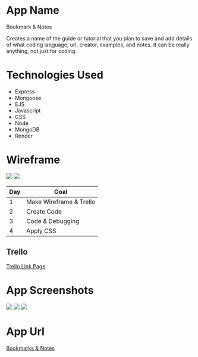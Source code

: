# App Name

Bookmark & Notes

Creates a name of the guide or tutorial that you plan to save and add details of what coding language, url, creator, examples, and notes. It can be really anything, not just for coding.

# Technologies Used

* Express 
* Mongoose
* EJS
* Javascript
* CSS 
* Node
* MongoDB
* Render

# Wireframe 


![](https://i.imgur.com/Ld6kW37.png)
![](https://i.imgur.com/15kWrPN.png)

| Day | Goal |
|-----|------|
|1    | Make Wireframe & Trello |
|2    | Create Code |
|3    | Code & Debugging |
|4    | Apply CSS |

## Trello
[Trello Link Page](https://trello.com/b/jsrzuzpY/project-2)


# App Screenshots

![](https://i.imgur.com/ZOGpYtb.png)
![](https://i.imgur.com/Egtqrl9.png)
![](https://i.imgur.com/pQRzRCn.png)

# App Url
[Bookmarks & Notes](https://project-2-abes.onrender.com)